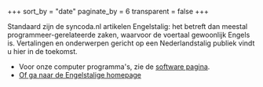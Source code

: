 +++
sort_by = "date"
paginate_by = 6
transparent = false
+++

Standaard zijn de syncoda.nl artikelen Engelstalig: het betreft dan meestal programmeer-gerelateerde zaken, waarvoor de voertaal gewoonlijk Engels is. Vertalingen en onderwerpen gericht op een Nederlandstalig publiek vindt u hier in de toekomst.  

- Voor onze computer programma's, zie de [software pagina](/nl/software/).
- [Of ga naar de Engelstalige homepage](/)
